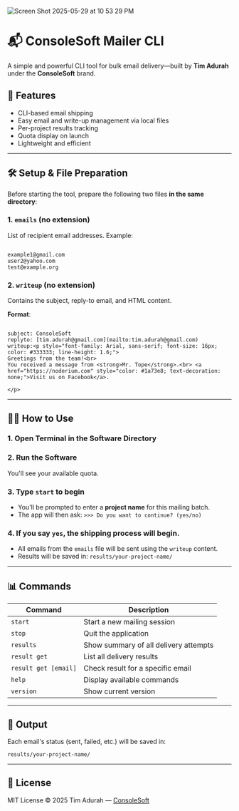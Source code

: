 
![Screen Shot 2025-05-29 at 10 53 29 PM](https://github.com/user-attachments/assets/9934daf8-1900-4fd8-917a-f3caa10c2acc)


# 📬 ConsoleSoft Mailer CLI

A simple and powerful CLI tool for bulk email delivery—built by **Tim Adurah** under the **ConsoleSoft** brand.

## 🚀 Features

- CLI-based email shipping
- Easy email and write-up management via local files
- Per-project results tracking
- Quota display on launch
- Lightweight and efficient

---

## 🛠️ Setup & File Preparation

Before starting the tool, prepare the following two files **in the same directory**:

### 1. `emails` (no extension)
List of recipient email addresses. Example:

```

example1@gmail.com
user2@yahoo.com
test@example.org

```

### 2. `writeup` (no extension)
Contains the subject, reply-to email, and HTML content.

**Format**:
```

subject: ConsoleSoft
replyto: [tim.adurah@gmail.com](mailto:tim.adurah@gmail.com)
writeup:<p style="font-family: Arial, sans-serif; font-size: 16px; color: #333333; line-height: 1.6;">
Greetings from the team!<br>
You received a message from <strong>Mr. Tope</strong>.<br> <a href="https://noderium.com" style="color: #1a73e8; text-decoration: none;">Visit us on Facebook</a>.

</p>
```

---

## 🧑‍💻 How to Use

### 1. Open Terminal in the Software Directory

### 2. Run the Software

You'll see your available quota.

### 3. Type `start` to begin

* You'll be prompted to enter a **project name** for this mailing batch.
* The app will then ask:
  `>>> Do you want to continue? (yes/no)`

### 4. If you say `yes`, the shipping process will begin.

* All emails from the `emails` file will be sent using the `writeup` content.
* Results will be saved in:
  `results/your-project-name/`

---

## 📊 Commands

| Command              | Description                           |
| -------------------- | ------------------------------------- |
| `start`              | Start a new mailing session           |
| `stop`               | Quit the application                  |
| `results`            | Show summary of all delivery attempts |
| `result get`         | List all delivery results             |
| `result get [email]` | Check result for a specific email     |
| `help`               | Display available commands            |
| `version`            | Show current version                  |

---

## 📂 Output

Each email's status (sent, failed, etc.) will be saved in:

```
results/your-project-name/
```

---

## 🧾 License

MIT License
© 2025 Tim Adurah — [ConsoleSoft](https://t.me/consolesoft)
